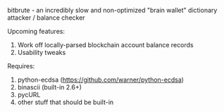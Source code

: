 bitbrute - an incredibly slow and non-optimized "brain wallet" dictionary attacker / balance checker

Upcoming features:

1. Work off locally-parsed blockchain account balance records
2. Usability tweaks

Requires:

1. python-ecdsa (https://github.com/warner/python-ecdsa)
2. binascii (built-in 2.6+)
3. pycURL
4. other stuff that should be built-in 



